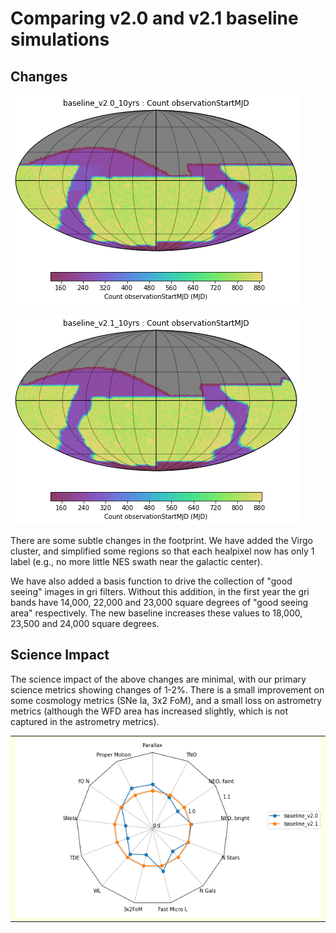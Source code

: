 # Comparing v2.0 and v2.1 baseline simulations



## Changes

![v2.0 footprint](thumb.baseline_v2_0_10yrs_Count_observationStartMJD_HEAL_SkyMap.png)

![v2.1 footprint](thumb.baseline_v2_1_10yrs_Count_observationStartMJD_HEAL_SkyMap.png)

There are some subtle changes in the footprint. We have added the Virgo cluster, and simplified some regions so that each healpixel now has only 1 label (e.g., no more little NES swath near the galactic center).

We have also added a basis function to drive the collection of "good seeing" images in gri filters. Without this addition, in the first year the gri bands have 14,000, 22,000 and 23,000 square degrees of "good seeing area" respectively. The new baseline increases these values to 18,000, 23,500 and 24,000 square degrees.

## Science Impact

The science impact of the above changes are minimal, with our primary science metrics showing changes of 1-2%. There is a small improvement on some cosmology metrics (SNe Ia, 3x2 FoM), and a small loss on astrometry metrics (although the WFD area has increased slightly, which is not captured in the astrometry metrics).


<table style="background-color:#FFFFE0;">
<tr>
<td><img src="compare_radar.png"/>
</td>
</tr>
</table>


